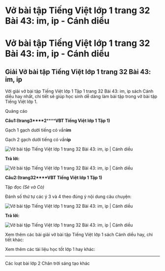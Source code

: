 # Vở bài tập Tiếng Việt lớp 1 trang 32 Bài 43: im, ip - Cánh diều

# Vở bài tập Tiếng Việt lớp 1 trang 32 Bài 43: im, ip - Cánh diều

## Giải Vở bài tập Tiếng Việt lớp 1 trang 32 Bài 43: im, ip

Với giải vở bài tập Tiếng Việt lớp 1 Tập 1 trang 32 Bài 43: im, ip sách Cánh diều hay nhất, chi tiết sẽ giúp học sinh dễ dàng làm bài tập trong vở bài tập Tiếng Việt lớp 1.

Quảng cáo

**Câu****1****:****(trang****3****2********VBT Tiếng Việt lớp 1 Tập 1)**

Gạch 1 gạch dưới tiếng có vần**im**

Gạch 2 gạch dưới tiếng có vần**ip**

![Vở bài tập Tiếng Việt lớp 1 trang 32 Bài 43: im, ip | Cánh diều](https://www.vietjack.com/vbt-tieng-viet-1-cd/images/bai-43-im-ip-1.png)

**Trả lời:**

![Vở bài tập Tiếng Việt lớp 1 trang 32 Bài 43: im, ip | Cánh diều](https://www.vietjack.com/vbt-tieng-viet-1-cd/images/bai-43-im-ip-2.png)

**Câu****2****:****(trang****32****VBT Tiếng Việt lớp 1 Tập 1)**

Tập đọc _(Sẻ và Cò)_

Đánh số thứ tự các ý 3 và 4 theo đúng ý nội dung câu chuyện:

![Vở bài tập Tiếng Việt lớp 1 trang 32 Bài 43: im, ip | Cánh diều](https://www.vietjack.com/vbt-tieng-viet-1-cd/images/bai-43-im-ip-3.png)

**Trả lời:**

![Vở bài tập Tiếng Việt lớp 1 trang 32 Bài 43: im, ip | Cánh diều](https://www.vietjack.com/vbt-tieng-viet-1-cd/images/bai-43-im-ip-5.png)

Xem thêm các bài giải vở bài tập Tiếng Việt lớp 1 sách Cánh diều hay, chi tiết khác:

Xem thêm các tài liệu học tốt lớp 1 hay khác:

* * *

Các loạt bài lớp 2 Chân trời sáng tạo khác
